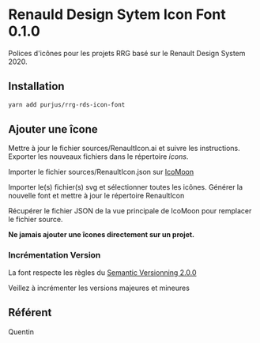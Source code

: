 # Renauld Design Sytem Icon Font 0.1.0

Polices d'icônes pour les projets RRG basé sur le Renault Design System 2020.


## Installation

```sh
yarn add purjus/rrg-rds-icon-font
```


## Ajouter une îcone

Mettre à jour le fichier sources/RenaultIcon.ai et suivre les instructions. Exporter les nouveaux fichiers dans le répertoire *icons*.

Importer le fichier sources/RenaultIcon.json sur [IcoMoon](https://icomoon.io/)

Importer le(s) fichier(s) svg et sélectionner toutes les icônes. Générer la nouvelle font et mettre à jour le répertoire RenaultIcon

Récupérer le fichier JSON de la vue principale de IcoMoon pour remplacer le fichier source.

**Ne jamais ajouter une îcones directement sur un projet.**


### Incrémentation Version

La font respecte les règles du [Semantic Versionning 2.0.0](https://semver.org/)

Veillez à incrémenter les versions majeures et mineures


## Référent

Quentin
